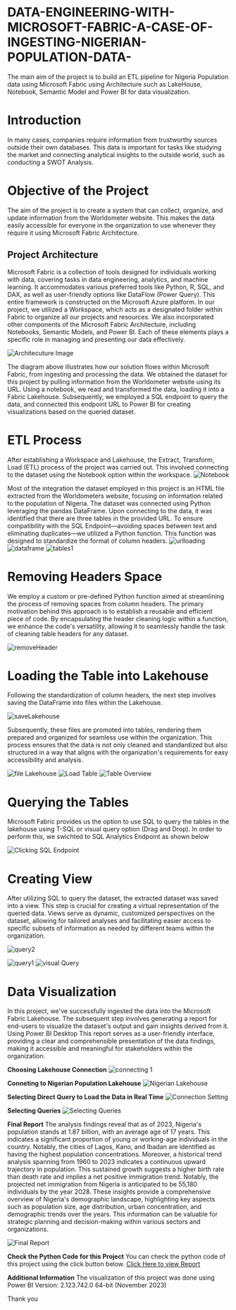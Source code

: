 # DATA-ENGINEERING-WITH-MICROSOFT-FABRIC-A-CASE-OF-INGESTING-NIGERIAN-POPULATION-DATA-
The main aim of the project is to build an ETL pipeline for Nigeria Population data using Microsoft Fabric using Architecture such as LakeHouse, Notebook, Semantic Model and Power BI for data visualization.

# Introduction
In many cases, companies require information from trustworthy sources outside their own databases. This data is important for tasks like studying the market and connecting analytical insights to the outside world, such as conducting a SWOT Analysis.

# Objective of the Project
The aim of the project is to create a system that can collect, organize, and update information from the Worldometer website. This makes the data easily accessible for everyone in the organization to use whenever they require it using Microsoft Fabric Architecture.
## Project Architecture
Microsoft Fabric is a collection of tools designed for individuals working with data, covering tasks in data engineering, analytics, and machine learning. It accommodates various preferred tools like Python, R, SQL, and DAX, as well as user-friendly options like DataFlow (Power Query). This entire framework is constructed on the Microsoft Azure platform.
In our project, we utilized a Workspace, which acts as a designated folder within Fabric to organize all our projects and resources. We also incorporated other components of the Microsoft Fabric Architecture, including Notebooks, Semantic Models, and Power BI. Each of these elements plays a specific role in managing and presenting our data effectively.

![Architecuture Image](https://github.com/Ainaganiu/DATA-ENGINEERING-WITH-MICROSOFT-FABRIC-A-CASE-OF-INGESTING-NIGERIAN-POPULATION-DATA-/blob/main/Pictures/architecture.png)

The diagram above illustrates how our solution flows within Microsoft Fabric, from ingesting and processing the data. We obtained the dataset for this project by pulling information from the Worldometer website using its URL. Using a notebook, we read and transformed the data, loading it into a Fabric Lakehouse. Subsequently, we employed a SQL endpoint to query the data, and connected this endpoint URL to Power BI for creating visualizations based on the queried dataset.

# ETL Process
After establishing a Workspace and Lakehouse, the Extract, Transform, Load (ETL) process of the project was carried out. This involved connecting to the dataset using the Notebook option within the workspace.
![Notebook](https://github.com/Ainaganiu/DATA-ENGINEERING-WITH-MICROSOFT-FABRIC-A-CASE-OF-INGESTING-NIGERIAN-POPULATION-DATA-/blob/main/Pictures/notebook.png)


Most of the integration the dataset employed in this project is an HTML file extracted from the Worldometers website, focusing on information related to the population of Nigeria. The dataset was connected using Python leveraging the pandas DataFrame.
Upon connecting to the data, it was identified that there are three tables in the provided URL. To ensure compatibility with the SQL Endpoint—avoiding spaces between text and eliminating duplicates—we utilized a Python function. This function was designed to standardize the format of column headers.
![urlloading](https://github.com/Ainaganiu/DATA-ENGINEERING-WITH-MICROSOFT-FABRIC-A-CASE-OF-INGESTING-NIGERIAN-POPULATION-DATA-/blob/main/Pictures/urlloading.png)
![dataframe](https://github.com/Ainaganiu/DATA-ENGINEERING-WITH-MICROSOFT-FABRIC-A-CASE-OF-INGESTING-NIGERIAN-POPULATION-DATA-/blob/main/Pictures/dataframe.png)
![tables1](https://github.com/Ainaganiu/DATA-ENGINEERING-WITH-MICROSOFT-FABRIC-A-CASE-OF-INGESTING-NIGERIAN-POPULATION-DATA-/blob/main/Pictures/dataTables.png)  

# Removing Headers Space
We employ a custom or pre-defined Python function aimed at streamlining the process of removing spaces from column headers. The primary motivation behind this approach is to establish a reusable and efficient piece of code. By encapsulating the header cleaning logic within a function, we enhance the code's versatility, allowing it to seamlessly handle the task of cleaning table headers for any dataset.

![removeHeader](https://github.com/Ainaganiu/DATA-ENGINEERING-WITH-MICROSOFT-FABRIC-A-CASE-OF-INGESTING-NIGERIAN-POPULATION-DATA-/blob/main/Pictures/cleanedheader.png)

# Loading the Table into Lakehouse
Following the standardization of column headers, the next step involves saving the DataFrame into files within the Lakehouse. 

![saveLakehouse](https://github.com/Ainaganiu/DATA-ENGINEERING-WITH-MICROSOFT-FABRIC-A-CASE-OF-INGESTING-NIGERIAN-POPULATION-DATA-/blob/main/Pictures/savingLakehouse.png)

Subsequently, these files are promoted into tables, rendering them prepared and organized for seamless use within the organization. This process ensures that the data is not only cleaned and standardized but also structured in a way that aligns with the organization's requirements for easy accessibility and analysis.

![file Lakehouse](https://github.com/Ainaganiu/DATA-ENGINEERING-WITH-MICROSOFT-FABRIC-A-CASE-OF-INGESTING-NIGERIAN-POPULATION-DATA-/blob/main/Pictures/FilesLakehouse.png)
![Load Table](https://github.com/Ainaganiu/DATA-ENGINEERING-WITH-MICROSOFT-FABRIC-A-CASE-OF-INGESTING-NIGERIAN-POPULATION-DATA-/blob/main/Pictures/LoadToTable.png)
![Table Overview](https://github.com/Ainaganiu/DATA-ENGINEERING-WITH-MICROSOFT-FABRIC-A-CASE-OF-INGESTING-NIGERIAN-POPULATION-DATA-/blob/main/Pictures/LakehouseTableView.png)

# Querying the Tables
Microsoft Fabric provides us the option to use SQL to query the tables in the lakehouse using T-SQL or visual query option (Drag and Drop). In order to perform this, we swichted to SQL Analytics Endpoint as shown below

![Clicking SQL Endpoint](https://github.com/Ainaganiu/DATA-ENGINEERING-WITH-MICROSOFT-FABRIC-A-CASE-OF-INGESTING-NIGERIAN-POPULATION-DATA-/blob/main/Pictures/clickSQL.png)

# Creating View
After utilizing SQL to query the dataset, the extracted dataset was saved into a view. This step is crucial for creating a virtual representation of the queried data. Views serve as dynamic, customized perspectives on the dataset, allowing for tailored analyses and facilitating easier access to specific subsets of information as needed by different teams within the organization.

![query2](https://github.com/Ainaganiu/DATA-ENGINEERING-WITH-MICROSOFT-FABRIC-A-CASE-OF-INGESTING-NIGERIAN-POPULATION-DATA-/blob/main/Pictures/top10.png)

![query1](https://github.com/Ainaganiu/DATA-ENGINEERING-WITH-MICROSOFT-FABRIC-A-CASE-OF-INGESTING-NIGERIAN-POPULATION-DATA-/blob/main/Pictures/query2.png)
![visual Query](https://github.com/Ainaganiu/DATA-ENGINEERING-WITH-MICROSOFT-FABRIC-A-CASE-OF-INGESTING-NIGERIAN-POPULATION-DATA-/blob/main/Pictures/visualquery.png)

# Data Visualization
In this project, we've successfully ingested the data into the Microsoft Fabric Lakehouse. The subsequent step involves generating a report for end-users to visualize the dataset's output and gain insights derived from it. Using Power BI Desktop This report serves as a user-friendly interface, providing a clear and comprehensible presentation of the data findings, making it accessible and meaningful for stakeholders within the organization.

**Choosing Lakehouse Connection**
![connecting 1](https://github.com/Ainaganiu/DATA-ENGINEERING-WITH-MICROSOFT-FABRIC-A-CASE-OF-INGESTING-NIGERIAN-POPULATION-DATA-/blob/main/Pictures/lakehouse_connection.png)

**Conneting to Nigerian Population Lakehouse**
![Nigerian Lakehouse](https://github.com/Ainaganiu/DATA-ENGINEERING-WITH-MICROSOFT-FABRIC-A-CASE-OF-INGESTING-NIGERIAN-POPULATION-DATA-/blob/main/Pictures/selectingNigerian.png)

**Selecting Direct Query to Load the Data in Real Time**
![Connection Setting](https://github.com/Ainaganiu/DATA-ENGINEERING-WITH-MICROSOFT-FABRIC-A-CASE-OF-INGESTING-NIGERIAN-POPULATION-DATA-/blob/main/Pictures/connection.png)

**Selecting Queries**
![Selecting Queries](https://github.com/Ainaganiu/DATA-ENGINEERING-WITH-MICROSOFT-FABRIC-A-CASE-OF-INGESTING-NIGERIAN-POPULATION-DATA-/blob/main/Pictures/selectingQuerires.png)

**Final Report**
The analysis findings reveal that as of 2023, Nigeria's population stands at 1.87 billion, with an average age of 17 years. This indicates a significant proportion of young or working-age individuals in the country. Notably, the cities of Lagos, Kano, and Ibadan are identified as having the highest population concentrations.
Moreover, a historical trend analysis spanning from 1960 to 2023 indicates a continuous upward trajectory in population. This sustained growth suggests a higher birth rate than death rate and implies a net positive immigration trend. Notably, the projected net immigration from Nigeria is anticipated to be 55,180 individuals by the year 2028.
These insights provide a comprehensive overview of Nigeria's demographic landscape, highlighting key aspects such as population size, age distribution, urban concentration, and demographic trends over the years. This information can be valuable for strategic planning and decision-making within various sectors and organizations.

![Final Report](https://github.com/Ainaganiu/DATA-ENGINEERING-WITH-MICROSOFT-FABRIC-A-CASE-OF-INGESTING-NIGERIAN-POPULATION-DATA-/blob/main/Pictures/report.png)

**Check the Python Code for this Project**
You can check the python code of this project using the click button below. 
[Click Here to view Report](https://github.com/Ainaganiu/DATA-ENGINEERING-WITH-MICROSOFT-FABRIC-A-CASE-OF-INGESTING-NIGERIAN-POPULATION-DATA-/blob/main/ETL%20Code/Nigerian%20Population%20Cleaning%20.ipynb)

**Additional Information**
The visualization of this project was done using Power BI Version: 2.123.742.0 64-bit (November 2023)

Thank you 




